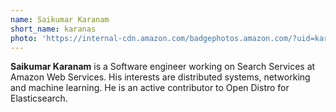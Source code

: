 ```yaml
---
name: Saikumar Karanam
short_name: karanas
photo: 'https://internal-cdn.amazon.com/badgephotos.amazon.com/?uid=karanas'
---
```


**Saikumar Karanam** is a Software engineer working on Search Services at Amazon Web Services. His interests are distributed systems, networking and machine learning. He is an active contributor to Open Distro for Elasticsearch.
